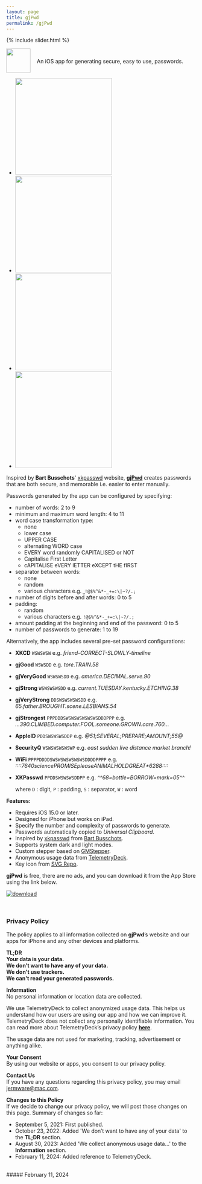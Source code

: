 ```yaml
---
layout: page
title: gjPwd
permalink: /gjPwd
---
```


{% include slider.html %}

<span style="float: left; line-height: 0px;">
<img width="64" height="64" src="/images/gjPwd/gjPwd-icon.png">
</span>
<span style="float: left; padding: 25px 0px 0px 17px;">
An iOS app for generating secure, easy to use, passwords.
</span>
<div style="clear: both;"></div>

<div id="gallery">
    <ul id="lightSlider" class="cS-hidden">
        <!-- <li data-src="large"><img src="medium"></li> -->
        <li data-src="/images/gjPwd/gjPwd-1m.png"><img src="/images/gjPwd/gjPwd-1s.png" width=256px></li>
        <li data-src="/images/gjPwd/gjPwd-2m.png"><img src="/images/gjPwd/gjPwd-2s.png" width=256px></li>
        <li data-src="/images/gjPwd/gjPwd-3m.png"><img src="/images/gjPwd/gjPwd-3s.png" width=256px></li>
        <li data-src="/images/gjPwd/gjPwd-4m.png"><img src="/images/gjPwd/gjPwd-4s.png" width=256px></li>
    </ul>
</div>

Inspired by **Bart Busschots**' [xkpasswd](https://xkpasswd.net) website, **[gjPwd](https://apps.apple.com/gb/app/gjpwd/id1532589670#?platform=iphone)** creates passwords that are both secure, and memorable i.e. easier to enter manually.

Passwords generated by the app can be configured by specifying:
- number of words: 2 to 9
- minimum and maximum word length: 4 to 11
- word case transformation type:
    - none
    - lower case
    - UPPER CASE
    - alternating WORD case
    - EVERY word randomly CAPITALISED or NOT
    - Capitalise First Letter
    - cAPITALISE eVERY lETTER eXCEPT tHE fIRST
- separator between words:
    - none
    - random
    - various characters e.g. `⎵!@$%^&*-_+=:\|~?/.;`
- number of digits before and after words: 0 to 5
- padding:
    - random
    - various characters e.g. `!@$%^&*-_+=:\|~?/.;`
- amount padding at the beginning and end of the password: 0 to 5
- number of passwords to generate: 1 to 19

Alternatively, the app includes several pre-set password configurations:
- **XKCD** `WSWSWSW` e.g. _friend-CORRECT-SLOWLY-timeline_
- **gjGood** `WSWSDD` e.g. _tore.TRAIN.58_
- **gjVeryGood** `WSWSWSDD` e.g. _america.DECIMAL.serve.90_
- **gjStrong** `WSWSWSWSDD` e.g. _current.TUESDAY.kentucky.ETCHING.38_
- **gjVeryStrong** `DDSWSWSWSWSDD` e.g. _65.father.BROUGHT.scene.LESBIANS.54_
- **gjStrongest** `PPPDDDSWSWSWSWSWSWSDDDPPP` e.g. _...390.CLIMBED.computer.FOOL.someone.GROWN.care.760..._
- **AppleID** `PDDSWSWSWSDDP` e.g. _@51;SEVERAL;PREPARE;AMOUNT;55@_
- **SecurityQ** `WSWSWSWSWSWP` e.g. _east sudden live distance market branch!_
- **WiFi** `PPPPDDDDSWSWSWSWSWSWSDDDDPPPP` e.g. _::::7640*science*PROMISE*please*ANIMAL*HOLD*GREAT*6288::::_
- **XKPasswd** `PPDDSWSWSWSDDPP` e.g. _^^68=bottle=BORROW=mark=05^^_

    where `D` : digit, `P` : padding, `S` : separator, `W` : word

**Features:**

- Requires iOS 15.0 or later.
- Designed for iPhone but works on iPad.
- Specify the number and complexity of passwords to generate.
- Passwords automatically copied to _Universal Clipboard_.
- Inspired by [xkpasswd](https://xkpasswd.net) from [Bart Busschots](https://www.bartbusschots.ie).
- Supports system dark and light modes.
- Custom stepper based on [GMStepper](https://github.com/gmertk/GMStepper).
- Anonymous usage data from [TelemetryDeck](https://telemetrydeck.com/).
- Key icon from [SVG Repo](https://www.svgrepo.com/svg/4326/house-key).

**gjPwd** is free, there are no ads, and you can download it from the App Store using the link below.

[![download](/images/Download_on_the_App_Store_Badge_US-UK_RGB_blk_092917.svg)](https://apps.apple.com/gb/app/gjpwd/id1532589670?platform=iphone)

<br>

<h3 id="privacy">Privacy Policy</h3>

The policy applies to all information collected on **gjPwd**’s website and our apps for iPhone and any other devices and platforms.

**TL;DR**  
**Your data is your data.**  
**We don’t want to have any of your data.**  
**We don't use trackers.**  
**We can't read your generated passwords.**  

**Information**  
No personal information or location data are collected.

We use TelemetryDeck to collect anonymized usage data. This helps us understand how our users are using our app and how we can improve it. TelemetryDeck does not collect any personally identifiable information. You can read more about TelemetryDeck’s privacy policy **[here](https://telemetrydeck.com/privacy)**.

The usage data are not used for marketing, tracking, advertisement or anything alike.

**Your Consent**  
By using our website or apps, you consent to our privacy policy.

**Contact Us**  
If you have any questions regarding this privacy policy, you may email [jermware@mac.com](mailto:jermware@mac.com).

**Changes to this Policy**  
If we decide to change our privacy policy, we will post those changes on this page. Summary of changes so far:

- September 5, 2021: First published.
- October 23, 2022: Added 'We don’t want to have any of your data' to the **TL;DR** section.
- August 30, 2023: Added 'We collect anonymous usage data...' to the **Information** section.
- February 11, 2024: Added reference to TelemetryDeck.

<br>
##### February 11, 2024
